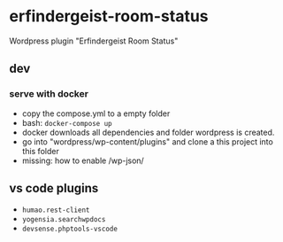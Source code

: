# erfindergeist-room-status

Wordpress plugin "Erfindergeist Room Status"

## dev

### serve with docker

- copy the compose.yml to a empty folder
- bash: ```docker-compose up```
- docker downloads all dependencies and folder wordpress is created.
- go into "wordpress/wp-content/plugins" and clone a this project into this folder
- missing: how to enable /wp-json/

## vs code plugins

- `humao.rest-client`
- `yogensia.searchwpdocs`
- `devsense.phptools-vscode`
